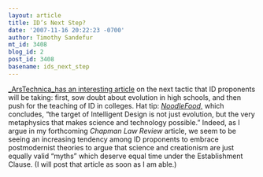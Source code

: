 ```yaml
---
layout: article
title: ID’s Next Step?
date: '2007-11-16 20:22:23 -0700'
author: Timothy Sandefur
mt_id: 3408
blog_id: 2
post_id: 3408
basename: ids_next_step
---
```

[_ArsTechnica_has an interesting article](http://arstechnica.com/articles/culture/intelligent-design-rebranding.ars/1) on the next tactic that ID proponents will be taking: first, sow doubt about evolution in high schools, and then push for the teaching of ID in colleges. Hat tip: [_NoodleFood,_](http://www.dianahsieh.com/blog/2007/11/not-yet-dead.html) which concludes, “the target of Intelligent Design is not just evolution, but the very metaphysics that makes science and technology possible.” Indeed, as I argue in my forthcoming _Chapman Law Review_ article, we seem to be seeing an increasing tendency among ID proponents to embrace postmodernist theories to argue that science and creationism are just equally valid “myths” which deserve equal time under the Establishment Clause. (I will post that article as soon as I am able.)
